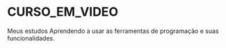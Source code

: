 # CURSO_EM_VIDEO
Meus estudos
Aprendendo a usar as ferramentas de programação e suas funcionalidades.
